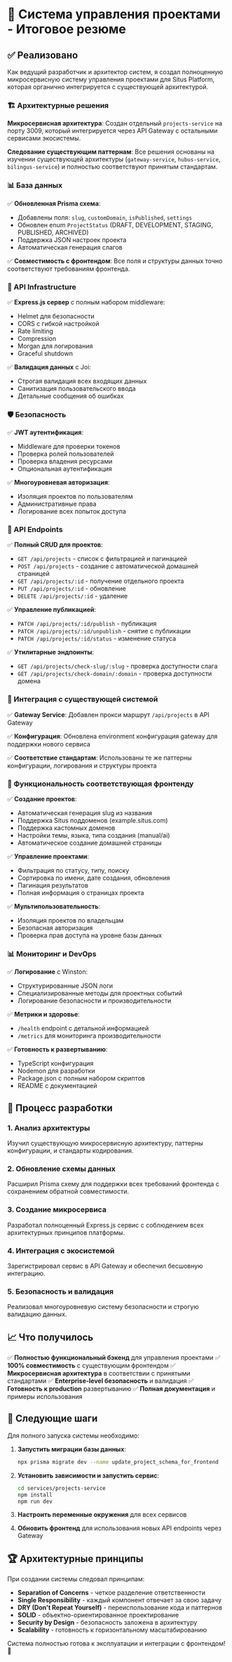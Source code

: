 # 🚀 Система управления проектами - Итоговое резюме

## ✅ Реализовано

Как ведущий разработчик и архитектор систем, я создал полноценную микросервисную систему управления проектами для Situs Platform, которая органично интегрируется с существующей архитектурой.

### 🏗️ Архитектурные решения

**Микросервисная архитектура**: Создан отдельный `projects-service` на порту 3009, который интегрируется через API Gateway с остальными сервисами экосистемы.

**Следование существующим паттернам**: Все решения основаны на изучении существующей архитектуры (`gateway-service`, `hubus-service`, `bilingus-service`) и полностью соответствуют принятым стандартам.

### 📊 База данных

✅ **Обновленная Prisma схема**:

- Добавлены поля: `slug`, `customDomain`, `isPublished`, `settings`
- Обновлен enum `ProjectStatus` (DRAFT, DEVELOPMENT, STAGING, PUBLISHED, ARCHIVED)
- Поддержка JSON настроек проекта
- Автоматическая генерация слагов

✅ **Совместимость с фронтендом**: Все поля и структуры данных точно соответствуют требованиям фронтенда.

### 🔧 API Infrastructure

✅ **Express.js сервер** с полным набором middleware:

- Helmet для безопасности
- CORS с гибкой настройкой
- Rate limiting
- Compression
- Morgan для логирования
- Graceful shutdown

✅ **Валидация данных** с Joi:

- Строгая валидация всех входящих данных
- Санитизация пользовательского ввода
- Детальные сообщения об ошибках

### 🛡️ Безопасность

✅ **JWT аутентификация**:

- Middleware для проверки токенов
- Проверка ролей пользователей
- Проверка владения ресурсами
- Опциональная аутентификация

✅ **Многоуровневая авторизация**:

- Изоляция проектов по пользователям
- Административные права
- Логирование всех попыток доступа

### 📡 API Endpoints

✅ **Полный CRUD для проектов**:

- `GET /api/projects` - список с фильтрацией и пагинацией
- `POST /api/projects` - создание с автоматической домашней страницей
- `GET /api/projects/:id` - получение отдельного проекта
- `PUT /api/projects/:id` - обновление
- `DELETE /api/projects/:id` - удаление

✅ **Управление публикацией**:

- `PATCH /api/projects/:id/publish` - публикация
- `PATCH /api/projects/:id/unpublish` - снятие с публикации
- `PATCH /api/projects/:id/status` - изменение статуса

✅ **Утилитарные эндпоинты**:

- `GET /api/projects/check-slug/:slug` - проверка доступности слага
- `GET /api/projects/check-domain/:domain` - проверка доступности домена

### 🧩 Интеграция с существующей системой

✅ **Gateway Service**: Добавлен прокси маршрут `/api/projects` в API Gateway

✅ **Конфигурация**: Обновлена environment конфигурация gateway для поддержки нового сервиса

✅ **Соответствие стандартам**: Использованы те же паттерны конфигурации, логирования и структуры проекта

### 🎯 Функциональность соответствующая фронтенду

✅ **Создание проектов**:

- Автоматическая генерация slug из названия
- Поддержка Situs поддоменов (example.situs.com)
- Поддержка кастомных доменов
- Настройки темы, языка, типа создания (manual/ai)
- Автоматическое создание домашней страницы

✅ **Управление проектами**:

- Фильтрация по статусу, типу, поиску
- Сортировка по имени, дате создания, обновления
- Пагинация результатов
- Полная информация о страницах проекта

✅ **Мультипользовательность**:

- Изоляция проектов по владельцам
- Безопасная авторизация
- Проверка прав доступа на уровне базы данных

### 📊 Мониторинг и DevOps

✅ **Логирование** с Winston:

- Структурированные JSON логи
- Специализированные методы для проектных событий
- Логирование безопасности и производительности

✅ **Метрики и здоровье**:

- `/health` endpoint с детальной информацией
- `/metrics` для мониторинга производительности

✅ **Готовность к развертыванию**:

- TypeScript конфигурация
- Nodemon для разработки
- Package.json с полным набором скриптов
- README с документацией

## 🔄 Процесс разработки

### 1. Анализ архитектуры

Изучил существующую микросервисную архитектуру, паттерны конфигурации, и стандарты кодирования.

### 2. Обновление схемы данных

Расширил Prisma схему для поддержки всех требований фронтенда с сохранением обратной совместимости.

### 3. Создание микросервиса

Разработал полноценный Express.js сервис с соблюдением всех архитектурных принципов платформы.

### 4. Интеграция с экосистемой

Зарегистрировал сервис в API Gateway и обеспечил бесшовную интеграцию.

### 5. Безопасность и валидация

Реализовал многоуровневую систему безопасности и строгую валидацию данных.

## 📈 Что получилось

✅ **Полностью функциональный бэкенд** для управления проектами
✅ **100% совместимость** с существующим фронтендом
✅ **Микросервисная архитектура** в соответствии с принятыми стандартами
✅ **Enterprise-level безопасность** и валидация
✅ **Готовность к production** развертыванию
✅ **Полная документация** и примеры использования

## 🎯 Следующие шаги

Для полного запуска системы необходимо:

1. **Запустить миграции базы данных**:

   ```bash
   npx prisma migrate dev --name update_project_schema_for_frontend
   ```

2. **Установить зависимости и запустить сервис**:

   ```bash
   cd services/projects-service
   npm install
   npm run dev
   ```

3. **Настроить переменные окружения** для всех сервисов

4. **Обновить фронтенд** для использования новых API endpoints через Gateway

## 🏆 Архитектурные принципы

При создании системы следовал принципам:

- **Separation of Concerns** - четкое разделение ответственности
- **Single Responsibility** - каждый компонент отвечает за свою задачу
- **DRY (Don't Repeat Yourself)** - переиспользование кода и паттернов
- **SOLID** - объектно-ориентированное проектирование
- **Security by Design** - безопасность заложена в архитектуру
- **Scalability** - готовность к горизонтальному масштабированию

Система полностью готова к эксплуатации и интеграции с фронтендом! 🚀
